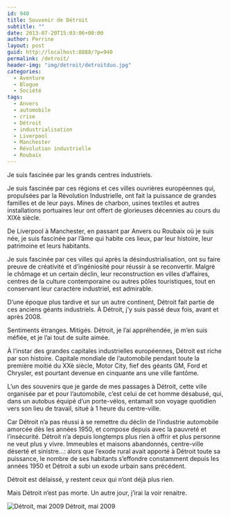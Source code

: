 ```yaml
---
id: 940
title: Souvenir de Détroit
subtitle: ""
date: 2013-07-20T15:03:06+00:00
author: Perrine
layout: post
guid: http://localhost:8888/?p=940
permalink: /detroit/
header-img: "img/detroit/detroitduo.jpg"
categories:
  - Aventure
  - Blogue
  - Société
tags:
  - Anvers
  - automobile
  - crise
  - Détroit
  - industrialisation
  - Liverpool
  - Manchester
  - Révolution industrielle
  - Roubaix
---
```

Je suis fascinée par les grands centres industriels.

Je suis fascinée par ces régions et ces villes ouvrières européennes qui, propulsées par la Révolution Industrielle, ont fait la puissance de grandes familles et de leur pays. Mines de charbon, usines textiles et autres installations portuaires leur ont offert de glorieuses décennies au cours du XIXè siècle.

De Liverpool à Manchester, en passant par Anvers ou Roubaix où je suis née, je suis fascinée par l&rsquo;âme qui habite ces lieux, par leur histoire, leur patrimoine et leurs habitants.

Je suis fascinée par ces villes qui après la désindustrialisation, ont su faire preuve de créativité et d&rsquo;ingéniosité pour réussir à se reconvertir. Malgré le chômage et un certain déclin, leur reconstruction en villes d&rsquo;affaires, centres de la culture contemporaine ou autres pôles touristiques, tout en conservant leur caractère industriel, est admirable.

D&rsquo;une époque plus tardive et sur un autre continent, Détroit fait partie de ces anciens géants industriels. À Détroit, j&rsquo;y suis passé deux fois, avant et après 2008.

Sentiments étranges. Mitigés. Détroit, je l&rsquo;ai appréhendée, je m&rsquo;en suis méfiée, et je l&rsquo;ai tout de suite aimée.

À l&rsquo;instar des grandes capitales industrielles européennes, Détroit est riche par son histoire. Capitale mondiale de l&rsquo;automobile pendant toute la première moitié du XXè siècle, Motor City, fief des géants GM, Ford et Chrysler, est pourtant devenue en cinquante ans une ville fantôme.

L&rsquo;un des souvenirs que je garde de mes passages à Détroit, cette ville organisée par et pour l&rsquo;automobile, c&rsquo;est celui de cet homme désabusé, qui, dans un autobus équipé d&rsquo;un porte-vélos, entamait son voyage quotidien vers son lieu de travail, situé à 1 heure du centre-ville.

Car Détroit n&rsquo;a pas réussi à se remettre du déclin de l&rsquo;industrie automobile amorcée dès les années 1950, et compose depuis avec la pauvreté et l&rsquo;insécurité. Détroit n&rsquo;a depuis longtemps plus rien à offrir et plus personne ne veut plus y vivre. Immeubles et maisons abandonnés, centre-ville déserté et sinistre&#8230;: alors que l&rsquo;exode rural avait apporté à Détroit toute sa puissance, le nombre de ses habitants s&rsquo;effondre constamment depuis les années 1950 et Détroit a subi un exode urbain sans précédent.

Détroit est délaissé, y restent ceux qui n&rsquo;ont déjà plus rien.

Mais Détroit n&rsquo;est pas morte. Un autre jour, j&rsquo;irai la voir renaitre.

  <img title="Détroit, mai 2009" src="/img/detroit/detroitduo.jpg" alt="Détroit, mai 2009" />
    Détroit, mai 2009
